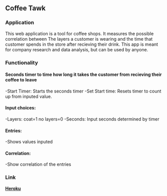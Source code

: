 
## Coffee Tawk

### Application

This web application is a tool for coffee shops. It measures the possible correlation between The layers a customer is wearing and the time that customer spends in the store after recieving their drink. This app is meant for company research and data analysis, but can be used by anyone.

### Functionality 

#### Seconds timer to time how long it takes the customer from recieving their coffee to leave

  -Start Timer: Starts the seconds timer
  -Set Start time: Resets timer to count up from inputed value.
  
#### Input choices:

  -Layers: coat=1 no layers=0
  -Seconds: Input seconds determined by timer
#### Entries:
 
 -Shows values inputed
 
#### Correlation:
 
 -Show correlation of the entries
  
### Link
__[Heroku](https://coolcoffeebeans.herokuapp.com/)__

